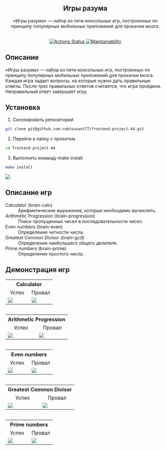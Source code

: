 <h2 align="center">
Игры разума
<br>
</h2>
<div align="center">
«Игры разума» — набор из пяти консольных игр, построенных по принципу популярных мобильных приложений для прокачки мозга. 
</div>
<br>
<div align="center">

[![Actions Status](https://github.com/rubtsovant77/frontend-project-44/actions/workflows/hexlet-check.yml/badge.svg)](https://github.com/rubtsovant77/frontend-project-44/actions) 
[![Maintainability](https://api.codeclimate.com/v1/badges/54cbc918938b0b260952/maintainability)](https://codeclimate.com/github/rubtsovant77/frontend-project-44/maintainability)

</div>

## Описание 

«Игры разума» — набор из пяти консольных игр, построенных по принципу популярных мобильных приложений для прокачки мозга. Каждая игра задает вопросы, на которые нужно дать правильные ответы. После трех правильных ответов считается, что игра пройдена. Неправильный ответ завершает игру.

## Установка
1. Склонировать репозиторий
```bash
git clone git@github.com:rubtsovant77/frontend-project-44.git
```
2. Перейти в папку с проектом
```bash
cd frontend-project-44
```
3. Выполнить команду make install
```bash
make install
```
<a href="https://asciinema.org/a/PKapE2GnnVQEsQILU4MJ6cHj4" target="_blank"><img src="https://asciinema.org/a/PKapE2GnnVQEsQILU4MJ6cHj4.svg" /></a>

## Описание игр
<dl>
  <dt>Calculator (brain-calc)</dt>
  <dd>Арифметические выражения, которые необходимо вычислить.</dd>

  <dt>Arithmetic Progression (brain-progression)</dt>
  <dd>Поиск пропущенных чисел в последовательности чисел.</dd>

  <dt>Even numbers (brain-even)</dt>
  <dd>Определение четности числа.</dd>

  <dt>Greatest Common Divisor (brain-gcd)</dt>
  <dd>Определение наибольшего общего делителя.</dd>

  <dt>Prime numbers (brain-prime)</dt>
  <dd>Определение простого числа.</dd>
</dl>

## Демонстрация игр
<table>
  <tr>
    <th colspan="2">Calculator</th>
  </tr>
  <tr>
    <td style="width: 50%;text-align: center;">Успех</td>
    <td style="width: 50%;text-align: center;">Провал</td>
  </tr>
  <tr>
    <td style="width: 50%;">
      <a href="https://asciinema.org/a/JcvV5ifcV6STOT219czATPoRi" target="_blank"><img src="https://asciinema.org/a/JcvV5ifcV6STOT219czATPoRi.svg" /></a>
    </td>
    <td style="width: 50%;">
      <a href="https://asciinema.org/a/MMOioD2VYAMA4SKGJQlajZ8ff" target="_blank"><img src="https://asciinema.org/a/MMOioD2VYAMA4SKGJQlajZ8ff.svg" /></a>
    </td>
  </tr>
<table>

<table>
  <tr>
    <th colspan="2">Arithmetic Progression</th>
  </tr>
  <tr>
    <td style="width: 50%;text-align: center;">Успех</td>
    <td style="width: 50%;text-align: center;">Провал</td>
  </tr>
  <tr>
    <td style="width: 50%;">
      <a href="https://asciinema.org/a/ODw7zQvThaxcvcbIA3xeY3XfN" target="_blank"><img src="https://asciinema.org/a/ODw7zQvThaxcvcbIA3xeY3XfN.svg" /></a>
    </td>
    <td style="width: 50%;">
      <a href="https://asciinema.org/a/ifBDP4cMj4Y4xL4AQO9s7wH0i" target="_blank"><img src="https://asciinema.org/a/ifBDP4cMj4Y4xL4AQO9s7wH0i.svg" /></a>
    </td>
  </tr>
<table>

<table>
  <tr>
    <th colspan="2">Even numbers</th>
  </tr>
  <tr>
    <td style="width: 50%;text-align: center;">Успех</td>
    <td style="width: 50%;text-align: center;">Провал</td>
  </tr>
  <tr>
    <td style="width: 50%;">
      <a href="https://asciinema.org/a/JBFGArwdqN2q68JdWvpUbj5q6" target="_blank"><img src="https://asciinema.org/a/JBFGArwdqN2q68JdWvpUbj5q6.svg" /></a>
    </td>
    <td style="width: 50%;">
      <a href="https://asciinema.org/a/nODeUdGoSbg0a3rxrBxk8l8U6" target="_blank"><img src="https://asciinema.org/a/nODeUdGoSbg0a3rxrBxk8l8U6.svg" /></a>
    </td>
  </tr>
<table>

<table>
  <tr>
    <th colspan="2">Greatest Common Divisor</th>
  </tr>
  <tr>
    <td style="width: 50%;text-align: center;">Успех</td>
    <td style="width: 50%;text-align: center;">Провал</td>
  </tr>
  <tr>
    <td style="width: 50%;">
      <a href="https://asciinema.org/a/BeLE3cQFjkhQZI4ax1U76EtM6" target="_blank"><img src="https://asciinema.org/a/BeLE3cQFjkhQZI4ax1U76EtM6.svg" /></a>
    </td>
    <td style="width: 50%;">
      <a href="https://asciinema.org/a/U53bUluwUuFuv1AardFqgJHJF" target="_blank"><img src="https://asciinema.org/a/U53bUluwUuFuv1AardFqgJHJF.svg" /></a>
    </td>
  </tr>
<table>

<table>
  <tr>
    <th colspan="2">Prime numbers</th>
  </tr>
  <tr>
    <td style="width: 50%;text-align: center;">Успех</td>
    <td style="width: 50%;text-align: center;">Провал</td>
  </tr>
  <tr>
    <td style="width: 50%;">
      <a href="https://asciinema.org/a/NNj4JAGI39AQc0ooaKKpni2Sg" target="_blank"><img src="https://asciinema.org/a/NNj4JAGI39AQc0ooaKKpni2Sg.svg" /></a>
    </td>
    <td style="width: 50%;">
      <a href="https://asciinema.org/a/WVK8z0LZgpV7m5ySo76CgG1iy" target="_blank"><img src="https://asciinema.org/a/WVK8z0LZgpV7m5ySo76CgG1iy.svg" /></a>
    </td>
  </tr>
<table>